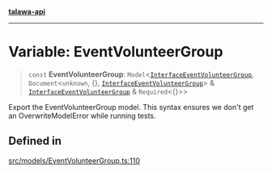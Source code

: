 [**talawa-api**](../../../README.md)

***

# Variable: EventVolunteerGroup

> `const` **EventVolunteerGroup**: `Model`\<[`InterfaceEventVolunteerGroup`](../interfaces/InterfaceEventVolunteerGroup.md), `Document`\<`unknown`, \{\}, [`InterfaceEventVolunteerGroup`](../interfaces/InterfaceEventVolunteerGroup.md)\> & [`InterfaceEventVolunteerGroup`](../interfaces/InterfaceEventVolunteerGroup.md) & `Required`\<\{\}\>\>

Export the EventVolunteerGroup model.
This syntax ensures we don't get an OverwriteModelError while running tests.

## Defined in

[src/models/EventVolunteerGroup.ts:110](https://github.com/Suyash878/talawa-api/blob/e4413cec641a837926071678fed3c7f67234e31e/src/models/EventVolunteerGroup.ts#L110)
